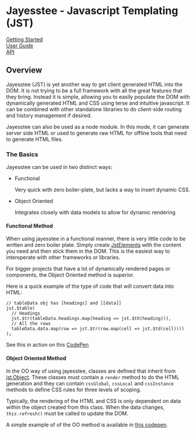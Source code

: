 # Jayesstee - Javascript Templating (JST)

[Getting Started](getting-started.md)  
[User Guide](user-guide.md)  
[API](api.md)


## Overview

Jayesstee (JST) is yet another way to get client generated HTML into the DOM. It is
not trying to be a full framework with all the great features that they bring.
Instead it is simple, allowing you to easily populate the DOM with dynamically
generated HTML and CSS using terse and intuitive javascript. It can be combined
with other standalone libraries to do client-side routing and history management 
if desired. 

Jayesstee can also be used as a node module. In this mode, it can generate server side HTML
or used to generate raw HTML for offline tools that need to generate HTML files.


### The Basics

Jayesstee can be used in two distinct ways:

* Functional

  Very quick with zero boiler-plate, but lacks a way to insert dynamic CSS.

* Object Oriented

  Integrates closely with data models to allow for dynamic rendering


#### Functional Method

When using jayesstee in a functional manner, there is very little code to
be written and zero boiler plate. Simply create [JstElements](types/jst-element.md)
with the content you need and then stick them in the DOM. This is the easiest way
to interoperate with other frameworks or libraries. 
  
For bigger projects that have a lot of dynamically rendered pages or components, 
the Object Oriented method is superior. 


Here is a quick example of the type of code that will convert data into HTML:

    // tableData obj has [headings] and [[data]]
    jst.$table(
      // Headings
      jst.$tr(tableData.headings.map(heading => jst.$th(heading))),
      // All the rows
      tableData.data.map(row => jst.$tr(row.map(cell => jst.$td(cell))))
    );

See this in action on this [CodePen](https://codepen.io/efunneko/pen/oaaGzy)


#### Object Oriented Method

In the OO way of using jayesstee, classes are defined that inherit from [jst.Object](types/jst-object.md).
These classes must contain a `render` method to do the HTML generation and they
can contain `cssGlobal`, `cssLocal` and `cssInstance` methods to define CSS rules
for three levels of scoping.

Typically, the rendering of the HTML and CSS is only dependent on data within the
object created from this class. When the data changes, `this.refresh()` must be called
to update the DOM. 

A simple example of of the OO method is available in [this codepen](https://codepen.io/efunneko/pen/pxxwBQ).


